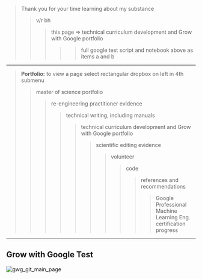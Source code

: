 > Thank you for your time learning about my substance  
>> v/r bh   
>>> this page => technical curriculum development and Grow with Google portfolio  
>>>>> full google test script and notebook above as items a and b  
---------

> **Portfolio:** to view a page select rectangular dropbox on left in 4th submenu    
>> master of science portfolio  
>>> re-engineering practitioner evidence  
>>>> technical writing, including manuals  
>>>>> technical curriculum development and Grow with Google portfolio  
>>>>>> scientific editing evidence  
>>>>>>> volunteer    
>>>>>>>> code  
>>>>>>>>> references and recommendations 
>>>>>>>>>> Google Professional Machine Learning Eng. certification progress  
--------------
Grow with Google Test
---------

![gwg_git_main_page](https://user-images.githubusercontent.com/59778456/197065213-a74b7d01-9eb2-480a-9ae8-8eb88f0957ed.JPG)
